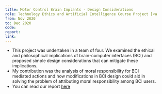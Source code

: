 ```yaml
---
title: Motor Control Brain Implants - Design Considerations
role: Technology Ethics and Artificial Intelligence Course Project [<a href="https://www.iiitb.ac.in/faculty/bidisha-chaudhuri">Prof. Bidisha Chaudhury</a> and <a href="https://www.iiitb.ac.in/faculty/amit-prakash">Prof. Amit Prakash</a>]
from: Nov 2020
to: Dec 2020
code: 
report:
link:
---
```

<ul>
<li>This project was undertaken in a team of four. We examined the ethical and philosophical implications of brain-computer interfaces (BCI) and proposed simple design considerations that can mitigate these implications.</li>
<li>My contribution was the analysis of moral responsibility for BCI mediated actions and how modifications in BCI design could aid in solving the problem of attributing moral responsibility among BCI users.</li>
<li>You can read our report <a href="/assets/pdf/Motor_Control_Brain_Implants.pdf">here</a></li>
</ul>